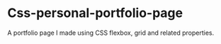 # Css-personal-portfolio-page
A portfolio page I made using CSS flexbox, grid and related properties.
